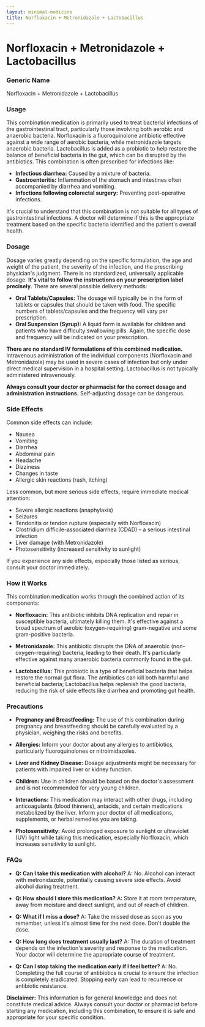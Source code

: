 ```yaml
---
layout: minimal-medicine
title: Norfloxacin + Metronidazole + Lactobacillus
---
```


# Norfloxacin + Metronidazole + Lactobacillus
### Generic Name
Norfloxacin + Metronidazole + Lactobacillus


### Usage

This combination medication is primarily used to treat bacterial infections of the gastrointestinal tract, particularly those involving both aerobic and anaerobic bacteria.  Norfloxacin is a fluoroquinolone antibiotic effective against a wide range of aerobic bacteria, while metronidazole targets anaerobic bacteria. Lactobacillus is added as a probiotic to help restore the balance of beneficial bacteria in the gut, which can be disrupted by the antibiotics.  This combination is often prescribed for infections like:

* **Infectious diarrhea:**  Caused by a mixture of bacteria.
* **Gastroenteritis:** Inflammation of the stomach and intestines often accompanied by diarrhea and vomiting.
* **Infections following colorectal surgery:** Preventing post-operative infections.


It's crucial to understand that this combination is not suitable for all types of gastrointestinal infections.  A doctor will determine if this is the appropriate treatment based on the specific bacteria identified and the patient's overall health.


### Dosage

Dosage varies greatly depending on the specific formulation, the age and weight of the patient, the severity of the infection, and the prescribing physician's judgment.  There is no standardized, universally applicable dosage. **It's vital to follow the instructions on your prescription label precisely.**  There are several possible delivery methods:

* **Oral Tablets/Capsules:**  The dosage will typically be in the form of tablets or capsules that should be taken with food.  The specific numbers of tablets/capsules and the frequency will vary per prescription.
* **Oral Suspension (Syrup):**  A liquid form is available for children and patients who have difficulty swallowing pills. Again, the specific dose and frequency will be indicated on your prescription.

**There are no standard IV formulations of this combined medication.**  Intravenous administration of the individual components (Norfloxacin and Metronidazole) may be used in severe cases of infection but only under direct medical supervision in a hospital setting.  Lactobacillus is not typically administered intravenously.

**Always consult your doctor or pharmacist for the correct dosage and administration instructions.** Self-adjusting dosage can be dangerous.


### Side Effects

Common side effects can include:

* Nausea
* Vomiting
* Diarrhea
* Abdominal pain
* Headache
* Dizziness
* Changes in taste
* Allergic skin reactions (rash, itching)

Less common, but more serious side effects, require immediate medical attention:

* Severe allergic reactions (anaphylaxis)
* Seizures
* Tendonitis or tendon rupture (especially with Norfloxacin)
* Clostridium difficile-associated diarrhea (CDAD) – a serious intestinal infection
* Liver damage (with Metronidazole)
* Photosensitivity (increased sensitivity to sunlight)


If you experience any side effects, especially those listed as serious, consult your doctor immediately.


### How it Works

This combination medication works through the combined action of its components:

* **Norfloxacin:** This antibiotic inhibits DNA replication and repair in susceptible bacteria, ultimately killing them.  It's effective against a broad spectrum of aerobic (oxygen-requiring) gram-negative and some gram-positive bacteria.

* **Metronidazole:** This antibiotic disrupts the DNA of anaerobic (non-oxygen-requiring) bacteria, leading to their death. It's particularly effective against many anaerobic bacteria commonly found in the gut.

* **Lactobacillus:** This probiotic is a type of beneficial bacteria that helps restore the normal gut flora. The antibiotics can kill both harmful and beneficial bacteria; Lactobacillus helps replenish the good bacteria, reducing the risk of side effects like diarrhea and promoting gut health.


### Precautions

* **Pregnancy and Breastfeeding:**  The use of this combination during pregnancy and breastfeeding should be carefully evaluated by a physician, weighing the risks and benefits.

* **Allergies:**  Inform your doctor about any allergies to antibiotics, particularly fluoroquinolones or nitroimidazoles.

* **Liver and Kidney Disease:**  Dosage adjustments might be necessary for patients with impaired liver or kidney function.

* **Children:**  Use in children should be based on the doctor's assessment and is not recommended for very young children.

* **Interactions:**  This medication may interact with other drugs, including anticoagulants (blood thinners), antacids, and certain medications metabolized by the liver.  Inform your doctor of all medications, supplements, or herbal remedies you are taking.

* **Photosensitivity:**  Avoid prolonged exposure to sunlight or ultraviolet (UV) light while taking this medication, especially Norfloxacin, which increases sensitivity to sunlight.


### FAQs

* **Q: Can I take this medication with alcohol?** A: No. Alcohol can interact with metronidazole, potentially causing severe side effects. Avoid alcohol during treatment.

* **Q: How should I store this medication?** A: Store it at room temperature, away from moisture and direct sunlight, and out of reach of children.

* **Q: What if I miss a dose?** A: Take the missed dose as soon as you remember, unless it's almost time for the next dose. Don't double the dose.

* **Q: How long does treatment usually last?** A: The duration of treatment depends on the infection's severity and response to the medication. Your doctor will determine the appropriate course of treatment.

* **Q: Can I stop taking the medication early if I feel better?** A: No.  Completing the full course of antibiotics is crucial to ensure the infection is completely eradicated.  Stopping early can lead to recurrence or antibiotic resistance.


**Disclaimer:** This information is for general knowledge and does not constitute medical advice.  Always consult your doctor or pharmacist before starting any medication, including this combination, to ensure it is safe and appropriate for your specific condition.
